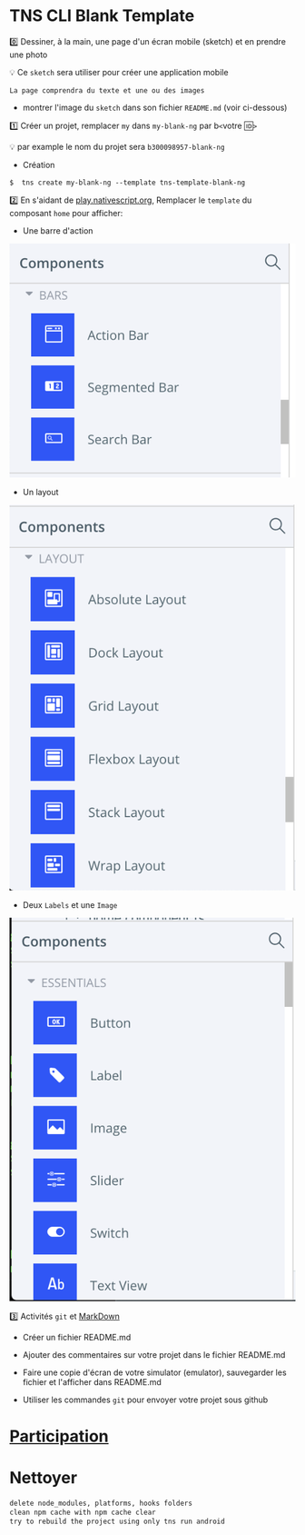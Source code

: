 # TNS CLI Blank Template

:zero: Dessiner, à la main, une page d'un écran mobile (sketch) et en prendre une photo 

:bulb: Ce `sketch` sera utiliser pour créer une application mobile

```
La page comprendra du texte et une ou des images
```

* montrer l'image du `sketch` dans son fichier `README.md` (voir ci-dessous)

:one: Créer un projet, remplacer `my` dans `my-blank-ng` par b`<`votre :id:`>`

:bulb: par example le nom du projet sera `b300098957-blank-ng` 

* Création

```
$  tns create my-blank-ng --template tns-template-blank-ng
```

:two: En s'aidant de [play.nativescript.org](https://play.nativescript.org), Remplacer le `template` du composant `home` pour afficher:

* Une barre d'action

![image](images/Bars.png)

* Un layout

![image](images/Layouts.png)

* Deux `Labels` et une `Image`

![image](images/Essentials.png)

:three: Activités `git` et [MarkDown](https://github.com/CollegeBoreal/Tutoriels/tree/master/M.MarkDown)

* Créer un fichier README.md

* Ajouter des commentaires sur votre projet dans le fichier README.md

* Faire une copie d'écran de votre simulator (emulator), sauvegarder les fichier et l'afficher dans README.md

* Utiliser les commandes `git` pour envoyer votre projet sous github

# [Participation](Participation.md)

# Nettoyer

```
delete node_modules, platforms, hooks folders
clean npm cache with npm cache clear
try to rebuild the project using only tns run android
```
